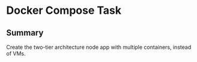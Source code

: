 # Docker Compose Task

## Summary
Create the two-tier architecture node app with multiple containers, instead of VMs.
